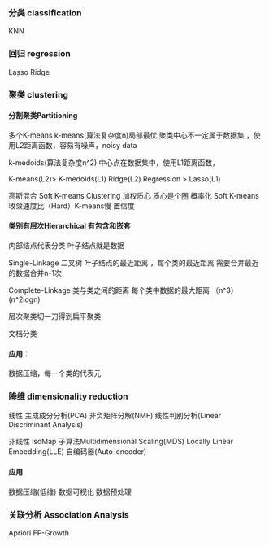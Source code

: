 
### 分类 classification
KNN
### 回归 regression
Lasso Ridge

### 聚类 clustering
#### 分割聚类Partitioning

多个K-means
k-means(算法复杂度n)局部最优
聚类中心不一定属于数据集 ，使用L2距离函数，容易有噪声，noisy data

k-medoids(算法复杂度n^2)
中心点在数据集中，使用L1距离函数，

K-means(L2)> K-medoids(L1)
Ridge(L2) Regression > Lasso(L1)

高斯混合 Soft K-means Clustering 加权质心
质心是个圈 概率化
Soft K-means 收敛速度比（Hard）K-means慢
置信度

#### 类别有层次Hierarchical 有包含和嵌套
内部结点代表分类   叶子结点就是数据

Single-Linkage 二叉树  叶子结点的最近距离 ，每个类的最近距离
需要合并最近的数据合并n-1次

Complete-Linkage 类与类之间的距离 每个类中数据的最大距离 （n^3）(n^2logn)


层次聚类切一刀得到扁平聚类

文档分类

#### 应用：
数据压缩，每一个类的代表元

### 降维 dimensionality reduction

线性 
主成成分分析(PCA) 
非负矩阵分解(NMF)
线性判别分析(Linear Discriminant Analysis)

非线性
lsoMap
子算法Multidimensional Scaling(MDS)
Locally Linear Embedding(LLE)
自编码器(Auto-encoder)

#### 应用
数据压缩(低维)
数据可视化
数据预处理

### 关联分析 Association Analysis
Apriori
FP-Growth